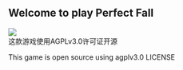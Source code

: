 ## Welcome to play Perfect Fall

![](https://shields.io/badge/LICENSE-AGPLv3.0-green?logo=appveyor&style=for-the-badge)
<br>
这款游戏使用AGPLv3.0许可证开源


This game is open source using agplv3.0 LICENSE
